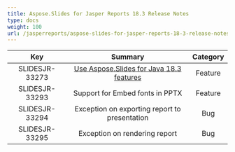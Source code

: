 ```yaml
---
title: Aspose.Slides for Jasper Reports 18.3 Release Notes
type: docs
weight: 100
url: /jasperreports/aspose-slides-for-jasper-reports-18-3-release-notes/
---
```


|**Key** |**Summary** |**Category** |
| :-: | :-: | :-: |
|SLIDESJR-33273|[Use Aspose.Slides for Java 18.3 features](https://docs.aspose.com/display/slidesjava/Aspose.Slides+for+Java+18.3+Release+Notes)|Feature|
|SLIDESJR-33293|Support for Embed fonts in PPTX|Feature|
|SLIDESJR-33294|Exception on exporting report to presentation|Bug|
|SLIDESJR-33295|Exception on rendering report|Bug|

